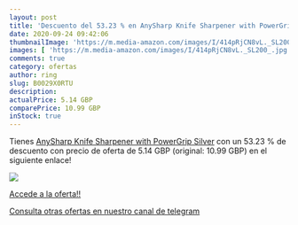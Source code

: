 ```yaml
---
layout: post
title: 'Descuento del 53.23 % en AnySharp Knife Sharpener with PowerGrip '
date: 2020-09-24 09:42:06
thumbnailImage: 'https://m.media-amazon.com/images/I/414pRjCN8vL._SL200_.jpg'
images: [ 'https://m.media-amazon.com/images/I/414pRjCN8vL._SL200_.jpg' ]
comments: true
category: ofertas
author: ring
slug: B0029X0RTU
description:
actualPrice: 5.14 GBP
comparePrice: 10.99 GBP
inStock: true
---
```


Tienes [AnySharp Knife Sharpener with PowerGrip  Silver](https://www.amazon.com/dp/B0029X0RTU/?tag=redken08-20) con un 53.23 % de descuento con precio de oferta de 5.14 GBP (original: 10.99 GBP) en el siguiente enlace!

[![](https://m.media-amazon.com/images/I/414pRjCN8vL._SL200_.jpg)](https://www.amazon.com/dp/B0029X0RTU/?tag=redken08-20)

[Accede a la oferta!!](https://www.amazon.com/dp/B0029X0RTU/?tag=redken08-20)

[Consulta otras ofertas en nuestro canal de telegram](https://t.me/s/ofertas25)
